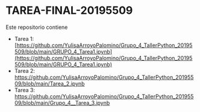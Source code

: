 # TAREA-FINAL-20195509
Este repositorio contiene 
- Tarea 1: [https://github.com/YulisaArroyoPalomino/Grupo_4_TallerPython_20195509/blob/main/GRUPO_4_Tarea1.ipynb](https://github.com/YulisaArroyoPalomino/Grupo_4_TallerPython_20195509/blob/main/GRUPO_4_Tarea1.ipynb)
- Tarea 2: https://github.com/YulisaArroyoPalomino/Grupo_4_TallerPython_20195509/blob/main/Tarea_2.ipynb
- Tarea 3:  https://github.com/YulisaArroyoPalomino/Grupo_4_TallerPython_20195509/blob/main/Grupo_4__Tarea_3.ipynb

